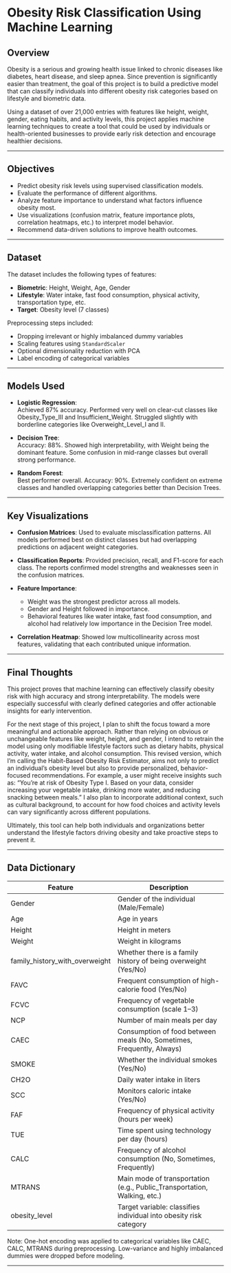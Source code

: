 # Obesity Risk Classification Using Machine Learning

## Overview

Obesity is a serious and growing health issue linked to chronic diseases like diabetes, heart disease, and sleep apnea. Since prevention is significantly easier than treatment, the goal of this project is to build a predictive model that can classify individuals into different obesity risk categories based on lifestyle and biometric data.

Using a dataset of over 21,000 entries with features like height, weight, gender, eating habits, and activity levels, this project applies machine learning techniques to create a tool that could be used by individuals or health-oriented businesses to provide early risk detection and encourage healthier decisions.

---

## Objectives

- Predict obesity risk levels using supervised classification models.
- Evaluate the performance of different algorithms.
- Analyze feature importance to understand what factors influence obesity most.
- Use visualizations (confusion matrix, feature importance plots, correlation heatmaps, etc.) to interpret model behavior.
- Recommend data-driven solutions to improve health outcomes.

---

## Dataset

The dataset includes the following types of features:
- **Biometric**: Height, Weight, Age, Gender
- **Lifestyle**: Water intake, fast food consumption, physical activity, transportation type, etc.
- **Target**: Obesity level (7 classes)

Preprocessing steps included:
- Dropping irrelevant or highly imbalanced dummy variables
- Scaling features using `StandardScaler`
- Optional dimensionality reduction with PCA
- Label encoding of categorical variables

---

## Models Used

- **Logistic Regression**:  
  Achieved 87% accuracy. Performed very well on clear-cut classes like Obesity_Type_III and Insufficient_Weight. Struggled slightly with borderline categories like Overweight_Level_I and II.

- **Decision Tree**:  
  Accuracy: 88%. Showed high interpretability, with Weight being the dominant feature. Some confusion in mid-range classes but overall strong performance.

- **Random Forest**:  
  Best performer overall. Accuracy: 90%. Extremely confident on extreme classes and handled overlapping categories better than Decision Trees.

---

## Key Visualizations

- **Confusion Matrices**: Used to evaluate misclassification patterns. All models performed best on distinct classes but had overlapping predictions on adjacent weight categories.
  
- **Classification Reports**: Provided precision, recall, and F1-score for each class. The reports confirmed model strengths and weaknesses seen in the confusion matrices.
  
- **Feature Importance**:  
  - Weight was the strongest predictor across all models.
  - Gender and Height followed in importance.
  - Behavioral features like water intake, fast food consumption, and alcohol had relatively low importance in the Decision Tree model.
  
- **Correlation Heatmap**: Showed low multicollinearity across most features, validating that each contributed unique information.

---

## Final Thoughts

This project proves that machine learning can effectively classify obesity risk with high accuracy and strong interpretability. The models were especially successful with clearly defined categories and offer actionable insights for early intervention.

For the next stage of this project, I plan to shift the focus toward a more meaningful and actionable approach. Rather than relying on obvious or unchangeable features like weight, height, and gender, I intend to retrain the model using only modifiable lifestyle factors such as dietary habits, physical activity, water intake, and alcohol consumption. This revised version, which I’m calling the Habit-Based Obesity Risk Estimator, aims not only to predict an individual’s obesity level but also to provide personalized, behavior-focused recommendations. For example, a user might receive insights such as: “You’re at risk of Obesity Type I. Based on your data, consider increasing your vegetable intake, drinking more water, and reducing snacking between meals.” I also plan to incorporate additional context, such as cultural background, to account for how food choices and activity levels can vary significantly across different populations.

Ultimately, this tool can help both individuals and organizations better understand the lifestyle factors driving obesity and take proactive steps to prevent it.

---

## Data Dictionary

| Feature        | Description                                                                 |
|----------------|-----------------------------------------------------------------------------|
| Gender         | Gender of the individual (Male/Female)                                      |
| Age            | Age in years                                                                |
| Height         | Height in meters                                                            |
| Weight         | Weight in kilograms                                                         |
| family_history_with_overweight | Whether there is a family history of being overweight (Yes/No)        |
| FAVC           | Frequent consumption of high-calorie food (Yes/No)                          |
| FCVC           | Frequency of vegetable consumption (scale 1–3)                              |
| NCP            | Number of main meals per day                                                |
| CAEC           | Consumption of food between meals (No, Sometimes, Frequently, Always)       |
| SMOKE          | Whether the individual smokes (Yes/No)                                      |
| CH2O           | Daily water intake in liters                                                |
| SCC            | Monitors caloric intake (Yes/No)                                            |
| FAF            | Frequency of physical activity (hours per week)                             |
| TUE            | Time spent using technology per day (hours)                                 |
| CALC           | Frequency of alcohol consumption (No, Sometimes, Frequently)                |
| MTRANS         | Main mode of transportation (e.g., Public_Transportation, Walking, etc.)    |
| obesity_level  | Target variable: classifies individual into obesity risk category           |

Note: One-hot encoding was applied to categorical variables like CAEC, CALC, MTRANS during preprocessing. Low-variance and highly imbalanced dummies were dropped before modeling.

---
